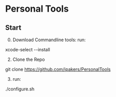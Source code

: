 # Personal Tools
## Start

0. Download Commandline tools:
run:

xcode-select --install

2. Clone the Repo

git clone https://github.com/ipakers/PersonalTools

3. run:

./configure.sh

